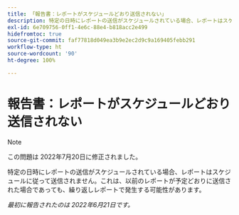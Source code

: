 ```yaml
---
title: 「報告書：レポートがスケジュールどおり送信されない」
description: 特定の日時にレポートの送信がスケジュールされている場合、レポートはスケジュールに従って送信されません。これは、以前のレポートが予定どおりに送信された場合であっても、繰り返しレポートで発生する可能性があります。
exl-id: 6e709756-0ff1-4e6c-88e4-b818acc2e499
hidefromtoc: true
source-git-commit: faf77818d049ea3b9e2ec2d9c9a169405febb291
workflow-type: ht
source-wordcount: '90'
ht-degree: 100%

---
```


# 報告書：レポートがスケジュールどおり送信されない

>[!NOTE]
>
>この問題は 2022年7月20日に修正されました。

特定の日時にレポートの送信がスケジュールされている場合、レポートはスケジュールに従って送信されません。これは、以前のレポートが予定どおりに送信された場合であっても、繰り返しレポートで発生する可能性があります。

_最初に報告されたのは 2022年6月21日です。_
